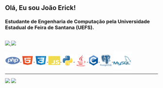 ## Olá, Eu sou João Erick!

### Estudante de Engenharia de Computação pela Universidade Estadual de Feira de Santana (UEFS).
 <br>
 <div>
  <a href="https://github.com/JoaoErick">
  <img height="180em" src="https://github-readme-stats.vercel.app/api?username=JoaoErick&show_icons=true&theme=nord&include_all_commits=true&count_private=true"/>
  <img height="180em" src="https://github-readme-stats.vercel.app/api/top-langs/?username=JoaoErick&layout=compact&langs_count=7&theme=nord"/>
</div>
  
<div style="display: inline_block"><br>
  <img align="center" alt="" height="50" width="50" src="https://github.com/devicons/devicon/blob/master/icons/php/php-plain.svg">
  <img align="center" alt="" height="30" width="40" src="https://raw.githubusercontent.com/devicons/devicon/master/icons/html5/html5-original.svg">
  <img align="center" alt="" height="30" width="40" src="https://raw.githubusercontent.com/devicons/devicon/master/icons/css3/css3-original.svg">
  <img align="center" alt="" height="30" width="40" src="https://raw.githubusercontent.com/devicons/devicon/master/icons/javascript/javascript-plain.svg">
  <img align="center" alt="" height="40" width="40" src="https://raw.githubusercontent.com/devicons/devicon/master/icons/python/python-original.svg">
  <img align="center" alt="" height="40" width="40" src="https://raw.githubusercontent.com/devicons/devicon/master/icons/java/java-plain.svg">
  <img align="center" alt="" height="35" width="35" src="https://github.com/devicons/devicon/blob/master/icons/c/c-original.svg">
  <img align="center" alt="" height="40" width="40" src="https://github.com/devicons/devicon/blob/master/icons/postgresql/postgresql-plain-wordmark.svg">
  <img align="center" alt="" height="60" width="60" src="https://github.com/devicons/devicon/blob/master/icons/mysql/mysql-plain-wordmark.svg">
</div>
  
  ---
  <div> 
  <a href = "mailto:jerick1700@gmail.com"><img src="https://img.shields.io/badge/-Gmail-%23333?style=for-the-badge&logo=gmail&logoColor=white" target="_blank"></a>
  <a href="https://www.linkedin.com/in/jo%C3%A3o-erick-barbosa-9050801b0/" target="_blank"><img src="https://img.shields.io/badge/-LinkedIn-%230077B5?style=for-the-badge&logo=linkedin&logoColor=white" target="_blank"></a> 
 
</div>
